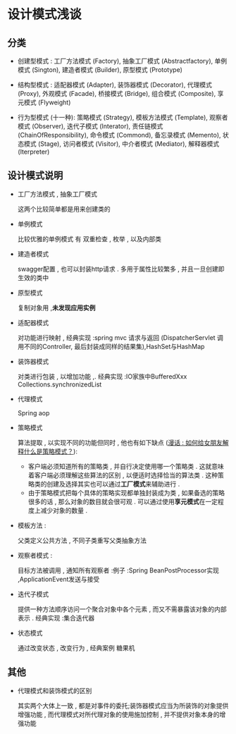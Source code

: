 # 设计模式浅谈

## 分类

* 创建型模式 :
    工厂方法模式 (Factory), 抽象工厂模式 (Abstractfactory), 单例模式 (Sington), 建造者模式 (Builder), 原型模式 (Prototype)
	
* 结构型模式 :
    适配器模式 (Adapter), 装饰器模式 (Decorator), 代理模式 (Proxy), 外观模式 (Facade), 桥接模式 (Bridge), 组合模式 (Composite), 享元模式 (Flyweight)
    
* 行为型模式 (十一种):
    策略模式 (Strategy), 模板方法模式 (Template), 观察者模式 (Observer), 迭代子模式 (Interator), 责任链模式 (ChainOfResponsibility), 命令模式 (Commond), 备忘录模式 (Memento), 状态模式 (Stage), 访问者模式 (Visitor), 中介者模式 (Mediator), 解释器模式 (Iterpreter)

## 设计模式说明

* 工厂方法模式 , 抽象工厂模式

  这两个比较简单都是用来创建类的

* 单例模式

  比较优雅的单例模式 有 双重检查 , 枚举 , 以及内部类

* 建造者模式

  swagger配置 , 也可以封装http请求 . 多用于属性比较繁多 , 并且一旦创建即生效的类中

* 原型模式

  复制对象用 ,**未发现应用实例**

* 适配器模式

  对功能进行映射 , 经典实现 :spring mvc 请求与返回 (DispatcherServlet 调用不同的Controller, 最后封装成同样的结果集),HashSet与HashMap

* 装饰器模式

  对类进行包装 , 以增加功能 ,. 经典实现 :IO家族中BufferedXxx Collections.synchronizedList 

* 代理模式

  Spring aop

* 策略模式

  算法提取 , 以实现不同的功能但同时 , 他也有如下缺点 ([漫话 : 如何给女朋友解释什么是策略模式？](https://juejin.im/post/5cd8ef4d518825697c76c6e6)):

  - 客户端必须知道所有的策略类 , 并自行决定使用哪一个策略类 . 这就意味着客户端必须理解这些算法的区别 , 以便适时选择恰当的算法类 . 这种策略类的创建及选择其实也可以通过**工厂模式**来辅助进行 .
  - 由于策略模式把每个具体的策略实现都单独封装成为类 , 如果备选的策略很多的话 , 那么对象的数目就会很可观 . 可以通过使用**享元模式**在一定程度上减少对象的数量 .

* 模板方法 :

  父类定义公共方法 , 不同子类重写父类抽象方法

* 观察者模式 :

  目标方法被调用 , 通知所有观察者 :例子 :Spring BeanPostProcessor实现 ,ApplicationEvent发送与接受

* 迭代子模式

  提供一种方法顺序访问一个聚合对象中各个元素 , 而又不需暴露该对象的内部表示 . 经典实现 :集合迭代器

* 状态模式

  通过改变状态 , 改变行为 , 经典案例 糖果机

## 其他

* 代理模式和装饰模式的区别

  其实两个大体上一致 , 都是对事件的委托;装饰器模式应当为所装饰的对象提供增强功能 , 而代理模式对所代理对象的使用施加控制 , 并不提供对象本身的增强功能